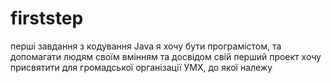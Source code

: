 # firststep
перші завдання з кодування Java
я хочу бути програмістом, та допомагати людям своїм вмінням та досвідом
свій перший проект хочу присвятити для громадської організації УМХ, до якої належу
